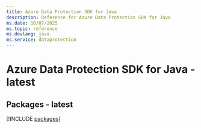 ```yaml
---
title: Azure Data Protection SDK for Java
description: Reference for Azure Data Protection SDK for Java
ms.date: 10/07/2025
ms.topic: reference
ms.devlang: java
ms.service: dataprotection
---
```

# Azure Data Protection SDK for Java - latest
## Packages - latest
[!INCLUDE [packages](data-protection-index.md)]